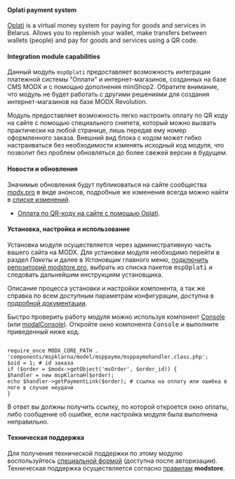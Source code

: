 #### Oplati payment system

[Oplati](https://www.o-plati.by/) is a virtual money system for paying for goods and services in Belarus. Allows you to replenish your wallet, make transfers between wallets (people) and pay for goods and services using a QR code.

#### Integration module capabilities

Данный модуль `mspOplati` предоставляет возможность интеграции платежной системы "Оплати" и интернет-магазинов, созданных на базе CMS MODX и с помощью дополнения miniShop2. Обратите внимание, что модуль не будет работать с другими решениями для создания интернет-магазинов на базе MODX Revolution.

Модуль предоставляет возможность легко настроить оплату по QR коду на сайте с помощью специального снипета, который можно вызвать практически на любой странице, лишь передав ему номер оформленного заказа. Внешний вид блока с кодом может гибко настраиваться без необходимости изменять исходный код модуля, что позволит без проблем обновляться до более свежей версии в будущем. 

#### Новости и обновления

Значимые обновления будут публиковаться на сайте сообщества <a href="https://modx.pro/">modx.pro</a> в виде анонсов, подробные же изменения всегда можно найти в <a href="https://modstore.pro/packages/payment-system/mspklarna#tab/changelog">списке изменений</a>.

- <a href="https://modx.pro">Оплата по QR-коду на сайте с помощью Oplati</a>.

#### Установка, настройка и использование

Установка модуля осуществляется через административную часть вашего сайта на MODX. Для установки модуля необходимо перейти в раздел <em>Пакеты</em> и далее в <em>Установщик</em> главного меню, <a href="https://modstore.pro/info/connection">подключить репозиторий modstore.pro</a>, выбрать из списка пакетов <kbd>mspOplati</kbd> и следовать дальнейшим инструкциям установщика.

Описание процесса установки и настройки компонента, а так же справка по всем доступным параметрам конфигурации, доступна в <a href="https://docs.modx.pro/komponentyi/minishop2/moduli-oplatyi/mspklarna">подробной документации</a>.

Быстро проверить работу модуля можно используя компонент <a href="https://modx.com/extras/package/console">Console</a> (или <a href="https://modstore.pro/packages/utilities/modalconsole">modalConsole</a>). Откройте окно компонента <kbd>Console</kbd> и выполните приведенный ниже код.

<code>
require_once MODX_CORE_PATH . 'components/mspklarna/model/msppaymo/msppaymohandler.class.php';
$oid = 1; # id заказа
if ($order = $modx->getObject('msOrder', $order_id)) {
$handler = new mspKlarnaH($order);
echo $handler->getPaymentLink($order); # ссылка на оплату или ошибка в логе в случае неудачи
}</code>

В ответ вы должны получить ссылку, по которой откроется окно оплаты, либо сообщение об ошибке, если настройка модуля была выполнена неправильно.

#### Техническая поддержка

Для получения технической поддержки по этому модулю воcпользуйтесь <a href="https://modstore.pro/office/support">специальной формой</a> (доступна после авторизации). Техническая поддержка осуществляется согласно <a href="https://modstore.pro/info/rules">правилам</a> <strong>modstore</strong>.
